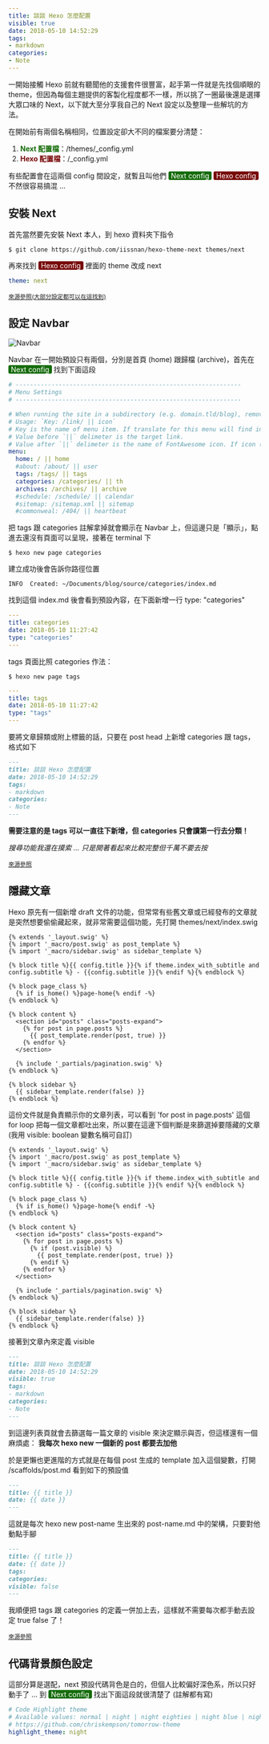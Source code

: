 ```yaml
---
title: 談談 Hexo 怎麼配置
visible: true
date: 2018-05-10 14:52:29
tags: 
- markdown
categories: 
- Note
---
```


一開始接觸 Hexo 前就有聽聞他的支援套件很豐富，起手第一件就是先找個順眼的 theme，但因為每個主題提供的客製化程度都不一樣，所以挑了一圈最後還是選擇大眾口味的 Next，以下就大至分享我自己的 Next 設定以及整理一些解坑的方法。

<!--more-->

在開始前有兩個名稱相同，位置設定卻大不同的檔案要分清楚：
1. <font color='#156c08' style='font-weight: bold'>Next 配置檔</font>：/themes/_config.yml
2. <font color='#780909' style='font-weight: bold'>Hexo 配置檔</font>：/_config.yml

有些配置會在這兩個 config 間設定，就暫且叫他們 <font style='color: white; background-color: #156c08; padding: 0 5px; border-radius: 3px;'>Next config</font> <font style='color: white; background-color: #780909; padding: 0 5px; border-radius: 3px;'>Hexo config</font> 不然很容易搞混 ... 


## 安裝 Next

首先當然要先安裝 Next 本人，到 hexo 資料夾下指令
```
$ git clone https://github.com/iissnan/hexo-theme-next themes/next
```
再來找到 <font style='color: white; background-color: #780909; padding: 0 5px; border-radius: 3px;'>Hexo config</font> 裡面的 theme 改成 next
```yml
theme: next
```
<small>[來源參照(大部分設定都可以在這找到)](https://theme-next.iissnan.com/getting-started.html#theme-settings)</small>


## 設定 Navbar
![Navbar](https://i.imgur.com/tgIwioK.png)

Navbar 在一開始預設只有兩個，分別是首頁 (home) 跟歸檔 (archive)，首先在 <font style='color: white; background-color: #156c08; padding: 0 5px; border-radius: 3px;'>Next config</font> 找到下面這段

```yml
# ---------------------------------------------------------------
# Menu Settings
# ---------------------------------------------------------------

# When running the site in a subdirectory (e.g. domain.tld/blog), remove the leading slash from link value (/archives -> archives).
# Usage: `Key: /link/ || icon`
# Key is the name of menu item. If translate for this menu will find in languages - this translate will be loaded; if not - Key name will be used. Key is case-senstive.
# Value before `||` delimeter is the target link.
# Value after `||` delimeter is the name of FontAwesome icon. If icon (with or without delimeter) is not specified, question icon will be loaded.
menu:
  home: / || home
  #about: /about/ || user
  tags: /tags/ || tags
  categories: /categories/ || th
  archives: /archives/ || archive
  #schedule: /schedule/ || calendar
  #sitemap: /sitemap.xml || sitemap
  #commonweal: /404/ || heartbeat
```

把 tags 跟 categories 註解拿掉就會顯示在 Navbar 上，但這邊只是「顯示」，點進去還沒有頁面可以呈現，接著在 terminal 下

```
$ hexo new page categories
```

建立成功後會告訴你路徑位置

```
INFO  Created: ~/Documents/blog/source/categories/index.md
```

找到這個 index.md 後會看到預設內容，在下面新增一行 type: "categories"

```yml
---
title: categories
date: 2018-05-10 11:27:42
type: "categories"
---
```

tags 頁面比照 categories 作法：
```
$ hexo new page tags
```
```yml
---
title: tags
date: 2018-05-10 11:27:42
type: "tags"
---
```

要將文章歸類或附上標籤的話，只要在 post head 上新增 categories 跟 tags，格式如下
```md
---
title: 談談 Hexo 怎麼配置
date: 2018-05-10 14:52:29
tags: 
- markdown
categories: 
- Note
---
```
**需要注意的是 tags 可以一直往下新增，但 categories 只會讀第一行去分類！**

*搜尋功能我還在摸索 ... 只是開著看起來比較完整但千萬不要去按*

<small>[來源參照](https://linlif.github.io/2017/05/27/Hexo%E4%BD%BF%E7%94%A8%E6%94%BB%E7%95%A5-%E6%B7%BB%E5%8A%A0%E5%88%86%E7%B1%BB%E5%8F%8A%E6%A0%87%E7%AD%BE/)</small>


## 隱藏文章

Hexo 原先有一個新增 draft 文件的功能，但常常有些舊文章或已經發布的文章就是突然想要偷偷藏起來，就非常需要這個功能，先打開 themes/next/index.swig

```swig
{% extends '_layout.swig' %}
{% import '_macro/post.swig' as post_template %}
{% import '_macro/sidebar.swig' as sidebar_template %}

{% block title %}{{ config.title }}{% if theme.index_with_subtitle and config.subtitle %} - {{config.subtitle }}{% endif %}{% endblock %}

{% block page_class %}
  {% if is_home() %}page-home{% endif -%}
{% endblock %}

{% block content %}
  <section id="posts" class="posts-expand">
    {% for post in page.posts %}
      {{ post_template.render(post, true) }}
    {% endfor %}
  </section>

  {% include '_partials/pagination.swig' %}
{% endblock %}

{% block sidebar %}
  {{ sidebar_template.render(false) }}
{% endblock %}
```

這份文件就是負責顯示你的文章列表，可以看到 'for post in page.posts' 這個 for loop 把每一個文章都吐出來，所以要在這邊下個判斷是來篩選掉要隱藏的文章 (我用 visible: boolean 變數名稱可自訂)
```swig
{% extends '_layout.swig' %}
{% import '_macro/post.swig' as post_template %}
{% import '_macro/sidebar.swig' as sidebar_template %}

{% block title %}{{ config.title }}{% if theme.index_with_subtitle and config.subtitle %} - {{config.subtitle }}{% endif %}{% endblock %}

{% block page_class %}
  {% if is_home() %}page-home{% endif -%}
{% endblock %}

{% block content %}
  <section id="posts" class="posts-expand">
    {% for post in page.posts %}
      {% if (post.visible) %}
        {{ post_template.render(post, true) }}
      {% endif %}
    {% endfor %}
  </section>

  {% include '_partials/pagination.swig' %}
{% endblock %}

{% block sidebar %}
  {{ sidebar_template.render(false) }}
{% endblock %}
```

接著到文章內來定義 visible

```md
---
title: 談談 Hexo 怎麼配置
date: 2018-05-10 14:52:29
visible: true
tags: 
- markdown
categories: 
- Note
---
```

到這邊列表頁就會去篩選每一篇文章的 visible 來決定顯示與否，但這樣還有一個麻煩處：
**我每次 hexo new 一個新的 post 都要去加他**

於是更懶也更進階的方式就是在每個 post 生成的 template 加入這個變數，打開 /scaffolds/post.md 看到如下的預設值
```md
---
title: {{ title }}
date: {{ date }}
---
```
這就是每次 hexo new post-name 生出來的 post-name.md 中的架構，只要對他動點手腳
```md
---
title: {{ title }}
date: {{ date }}
tags:
categories: 
visible: false
---
```
我順便把 tags 跟 categories 的定義一併加上去，這樣就不需要每次都手動去設定 true false 了！

<small>[來源參照](http://forwardkth.github.io/2016/05/08/next-theme-post-visibility/)</small>

## 代碼背景顏色設定

這部分算是選配，next 預設代碼背色是白的，但個人比較偏好深色系，所以只好動手了 ...
到  <font style='color: white; background-color: #156c08; padding: 0 5px; border-radius: 3px;'>Next config</font> 找出下面這段就很清楚了 (註解都有寫)
```yml
# Code Highlight theme
# Available values: normal | night | night eighties | night blue | night bright
# https://github.com/chriskempson/tomorrow-theme
highlight_theme: night
```